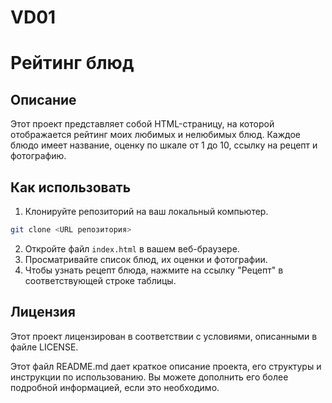 # VD01
 
# Рейтинг блюд

## Описание
Этот проект представляет собой HTML-страницу, на которой отображается рейтинг моих любимых и нелюбимых блюд. Каждое блюдо имеет название, оценку по шкале от 1 до 10, ссылку на рецепт и фотографию.

## Как использовать
1. Клонируйте репозиторий на ваш локальный компьютер.

```bash
git clone <URL репозитория>
```

2. Откройте файл `index.html` в вашем веб-браузере.
3. Просматривайте список блюд, их оценки и фотографии.
4. Чтобы узнать рецепт блюда, нажмите на ссылку "Рецепт" в соответствующей строке таблицы.

## Лицензия

Этот проект лицензирован в соответствии с условиями, описанными в файле LICENSE.

Этот файл README.md дает краткое описание проекта, его структуры и инструкции по использованию. Вы можете дополнить его более подробной информацией, если это необходимо.